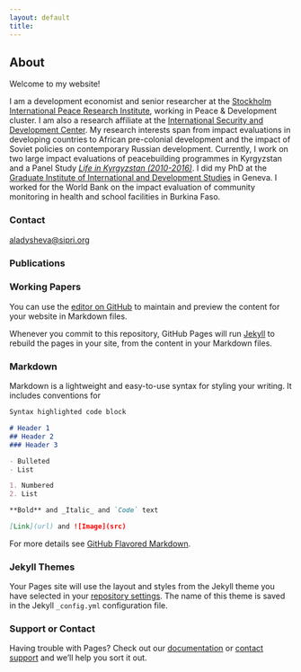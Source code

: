 ```yaml
---
layout: default
title:
---
```


## About


Welcome to my website!

I am a development economist and senior researcher at the [Stockholm International Peace Research Institute](https://www.sipri.org/), working in Peace & Development cluster. I am also a research affiliate at the [International Security and Development Center](http://isdc.org/). My research interests span from impact evaluations in developing countries to African pre-colonial development and the impact of Soviet policies on contemporary Russian development. Currently, I work on two large impact evaluations of peacebuilding programmes in Kyrgyzstan and a Panel Study [_Life in Kyrgyzstan (2010-2016)_](http://lifeinkyrgyzstan.org/). I did my PhD at the [Graduate Institute of International and Development Studies](http://graduateinstitute.ch/home.html) in Geneva. I worked for the World Bank on the impact evaluation of community monitoring in health and school facilities in Burkina Faso.

### Contact

aladysheva@sipri.org


### Publications



### Working Papers


You can use the [editor on GitHub](https://github.com/aladysheva/test/edit/master/index.md) to maintain and preview the content for your website in Markdown files.

Whenever you commit to this repository, GitHub Pages will run [Jekyll](https://jekyllrb.com/) to rebuild the pages in your site, from the content in your Markdown files.

### Markdown

Markdown is a lightweight and easy-to-use syntax for styling your writing. It includes conventions for

```markdown
Syntax highlighted code block

# Header 1
## Header 2
### Header 3

- Bulleted
- List

1. Numbered
2. List

**Bold** and _Italic_ and `Code` text

[Link](url) and ![Image](src)
```

For more details see [GitHub Flavored Markdown](https://guides.github.com/features/mastering-markdown/).

### Jekyll Themes

Your Pages site will use the layout and styles from the Jekyll theme you have selected in your [repository settings](https://github.com/aladysheva/test/settings). The name of this theme is saved in the Jekyll `_config.yml` configuration file.

### Support or Contact

Having trouble with Pages? Check out our [documentation](https://help.github.com/categories/github-pages-basics/) or [contact support](https://github.com/contact) and we’ll help you sort it out.


